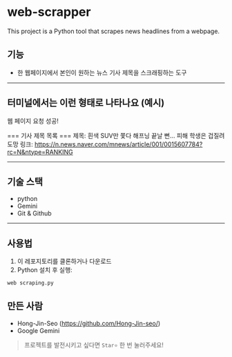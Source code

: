 # web-scrapper
This project is a Python tool that scrapes news headlines from a webpage.

## 기능

- 한 웹페이지에서 본인이 원하는 뉴스 기사 제목을 스크래핑하는 도구

---

## 터미널에서는 이런 형태로 나타나요 (예시)

웹 페이지 요청 성공!

=== 기사 제목 목록 ===
제목: 흰색 SUV만 쫓다 해프닝 끝날 뻔… 피해 학생은 겁질려 도망
링크: https://n.news.naver.com/mnews/article/001/0015607784?rc=N&ntype=RANKING

---

## 기술 스택
- python
- Gemini
- Git & Github

---

## 사용법

1. 이 레포지토리를 클론하거나 다운로드
2. Python 설치 후 실행:

```bash
web scraping.py
```

## 만든 사람
- Hong-Jin-Seo (https://github.com/Hong-Jin-seo/)
- Google Gemini

> 프로젝트를 발전시키고 싶다면 `Star⭐` 한 번 눌러주세요!
